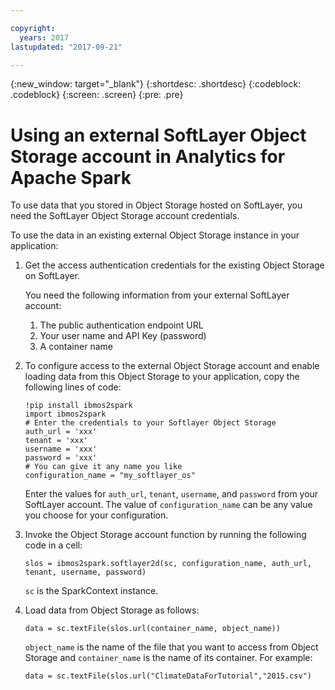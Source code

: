 ```yaml
---

copyright:
  years: 2017
lastupdated: "2017-09-21"

---
```


<!-- Attribute definitions -->
{:new_window: target="_blank"}
{:shortdesc: .shortdesc}
{:codeblock: .codeblock}
{:screen: .screen}
{:pre: .pre}

# Using an external SoftLayer Object Storage account in Analytics for Apache Spark

To use data that you stored in Object Storage hosted on SoftLayer, you need the SoftLayer Object Storage account credentials.

To use the data in an existing external Object Storage instance in your application:

1.  Get the access authentication credentials for the existing Object Storage on SoftLayer.

    You need the following information from your external SoftLayer account:

    1.  The public authentication endpoint URL
    2.  Your user name and API Key (password)
    3.  A container name

2.  To configure access to the external Object Storage account and enable loading data from this Object Storage to your application, copy the following lines of code:

    ```
    !pip install ibmos2spark
    import ibmos2spark
    # Enter the credentials to your Softlayer Object Storage
    auth_url = 'xxx'
    tenant = 'xxx'
    username = 'xxx'
    password = 'xxx'
    # You can give it any name you like
    configuration_name = "my_softlayer_os"
    ```

    Enter the values for `auth_url`, `tenant`, `username`, and `password` from your SoftLayer account. The value of `configuration_name` can be any value you choose for your configuration.

3.  Invoke the Object Storage account function by running the following code in a cell:
    ```
    slos = ibmos2spark.softlayer2d(sc, configuration_name, auth_url, tenant, username, password)
    ```

    `sc` is the SparkContext instance.

4.  Load data from Object Storage as follows:

    ```
    data = sc.textFile(slos.url(container_name, object_name))
    ```

    `object_name` is the name of the file that you want to access from Object Storage and `container_name` is the name of its container. For example:

    ```
    data = sc.textFile(slos.url("ClimateDataForTutorial","2015.csv")
    ```
